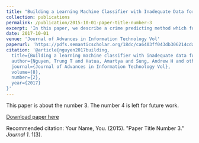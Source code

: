 ```yaml
---
title: "Building a Learning Machine Classifier with Inadequate Data for Crime Prediction"
collection: publications
permalink: /publication/2015-10-01-paper-title-number-3
excerpt: 'In this paper, we describe a crime predicting method which forecasts the types of crimes that will occur based on location and time. In the proposed method the crime forecasting is done for the jurisdiction of Portland Police Bureau (PPB). The method comprises the following steps: data acquisition and pre-processing, linking data with demographic data from various public sources, and prediction using machine learning algorithms. In the first step, data pre-processing is done mainly by cleaning the dataset, formatting, inferring and categorizing. The dataset is then supplemented with additional publicly available census data, which mainly provides the demographic information of the area, educational background, economical and ethnic background of the people involved; thereby some of the very important features are imported to the dataset provided by PPB in statistically meaningful ways, which contribute to achieving better performance. Under sampling techniques are used to deal with the imbalanced dataset problem. Finally, the entire data is used to forecast the crime type in a particular location over a period of time using different machine learning algorithms including Support Vector Machine (SVM), Random Forest, Gradient Boosting Machines, and Neural Networks. Finally, the results are compared.'
date: 2017-10-01
venue: 'Journal of Advances in Information Technology Vol'
paperurl: 'https://pdfs.semanticscholar.org/18dc/ca6403ff043db306214cda39e260248d7173.pdf'
citation: '@article{nguyen2017building,
  title={Building a learning machine classifier with inadequate data for crime prediction},
  author={Nguyen, Trung T and Hatua, Amartya and Sung, Andrew H and others},
  journal={Journal of Advances in Information Technology Vol},
  volume={8},
  number={2},
  year={2017}
}'
---
```

This paper is about the number 3. The number 4 is left for future work.

[Download paper here](http://academicpages.github.io/files/paper3.pdf)

Recommended citation: Your Name, You. (2015). "Paper Title Number 3." <i>Journal 1</i>. 1(3).